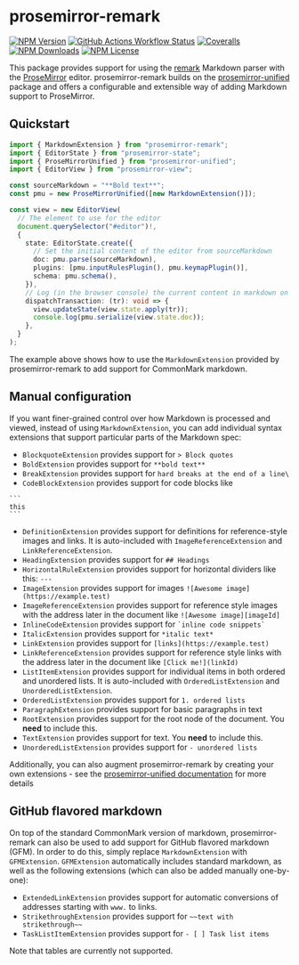 # prosemirror-remark

[![NPM Version](https://img.shields.io/npm/v/prosemirror-remark?logo=npm)](https://www.npmjs.com/package/prosemirror-remark)
[![GitHub Actions Workflow Status](https://img.shields.io/github/actions/workflow/status/marekdedic/prosemirror-remark/CI.yml?branch=master&logo=github)](https://github.com/marekdedic/prosemirror-remark/actions/workflows/CI.yml)
[![Coveralls](https://img.shields.io/coverallsCoverage/github/marekdedic/prosemirror-remark?branch=master&logo=coveralls)](https://coveralls.io/github/marekdedic/prosemirror-remark)
[![NPM Downloads](https://img.shields.io/npm/dm/prosemirror-remark?logo=npm)](https://www.npmjs.com/package/prosemirror-remark)
[![NPM License](https://img.shields.io/npm/l/prosemirror-remark)](https://github.com/marekdedic/prosemirror-remark/blob/master/LICENSE)

This package provides support for using the [remark](https://github.com/remarkjs/remark) Markdown parser with the [ProseMirror](https://prosemirror.net/) editor. prosemirror-remark builds on the [prosemirror-unified](https://github.com/marekdedic/prosemirror-unified) package and offers a configurable and extensible way of adding Markdown support to ProseMirror.

## Quickstart

```ts
import { MarkdownExtension } from "prosemirror-remark";
import { EditorState } from "prosemirror-state";
import { ProseMirrorUnified } from "prosemirror-unified";
import { EditorView } from "prosemirror-view";

const sourceMarkdown = "**Bold text**";
const pmu = new ProseMirrorUnified([new MarkdownExtension()]);

const view = new EditorView(
  // The element to use for the editor
  document.querySelector("#editor")!,
  {
    state: EditorState.create({
      // Set the initial content of the editor from sourceMarkdown
      doc: pmu.parse(sourceMarkdown),
      plugins: [pmu.inputRulesPlugin(), pmu.keymapPlugin()],
      schema: pmu.schema(),
    }),
    // Log (in the browser console) the current content in markdown on every update
    dispatchTransaction: (tr): void => {
      view.updateState(view.state.apply(tr));
      console.log(pmu.serialize(view.state.doc));
    },
  }
);
```

The example above shows how to use the `MarkdownExtension` provided by prosemirror-remark to add support for CommonMark markdown.

## Manual configuration

If you want finer-grained control over how Markdown is processed and viewed, instead of using `MarkdownExtension`, you can add individual syntax extensions that support particular parts of the Markdown spec:

- `BlockquoteExtension` provides support for `> Block quotes`
- `BoldExtension` provides support for `**bold text**`
- `BreakExtension` provides support for `hard breaks at the end of a line\`
- `CodeBlockExtension` provides support for code blocks like
<!-- eslint-disable-next-line markdown/fenced-code-language -- Markdown example -->
  ````
  ```
  this
  ```
  ````
- `DefinitionExtension` provides support for definitions for reference-style images and links. It is auto-included with `ImageReferenceExtension` and `LinkReferenceExtension`.
- `HeadingExtension` provides support for `## Headings`
- `HorizontalRuleExtension` provides support for horizontal dividers like this: `---`
- `ImageExtension` provides support for images `![Awesome image](https://example.test)`
- `ImageReferenceExtension` provides support for reference style images with the address later in the document like `![Awesome image][imageId]`
- `InlineCodeExtension` provides support for `` `inline code snippets` ``
- `ItalicExtension` provides support for `*italic text*`
- `LinkExtension` provides support for `[links](https://example.test)`
- `LinkReferenceExtension` provides support for reference style links with the address later in the document like `[Click me!](linkId)`
- `ListItemExtension` provides support for individual items in both ordered and unordered lists. It is auto-included with `OrderedListExtension` and `UnorderedListExtension`.
- `OrderedListExtension` provides support for `1. ordered lists`
- `ParagraphExtension` provides support for basic paragraphs in text
- `RootExtension` provides support for the root node of the document. You **need** to include this.
- `TextExtension` provides support for text. You **need** to include this.
- `UnorderedListExtension` provides support for `- unordered lists`

Additionally, you can also augment prosemirror-remark by creating your own extensions - see the [prosemirror-unified documentation](https://github.com/marekdedic/prosemirror-unified/#creating-your-own-extensions) for more details

## GitHub flavored markdown

On top of the standard CommonMark version of markdown, prosemirror-remark can also be used to add support for GitHub flavored markdown (GFM). In order to do this, simply replace `MarkdownExtension` with `GFMExtension`. `GFMExtension` automatically includes standard markdown, as well as the following extensions (which can also be added manually one-by-one):

- `ExtendedLinkExtension` provides support for automatic conversions of addresses starting with `www.` to links.
- `StrikethroughExtension` provides support for `~~text with strikethrough~~`
- `TaskListItemExtension` provides support for `- [ ] Task list items`

Note that tables are currently not supported.
